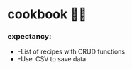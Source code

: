 # cookbook 👨‍🍳

<h3>expectancy:</h3>
<ul>
<li>-List of recipes with CRUD functions</li>
<li>-Use .CSV to save data</li>
</ul>
